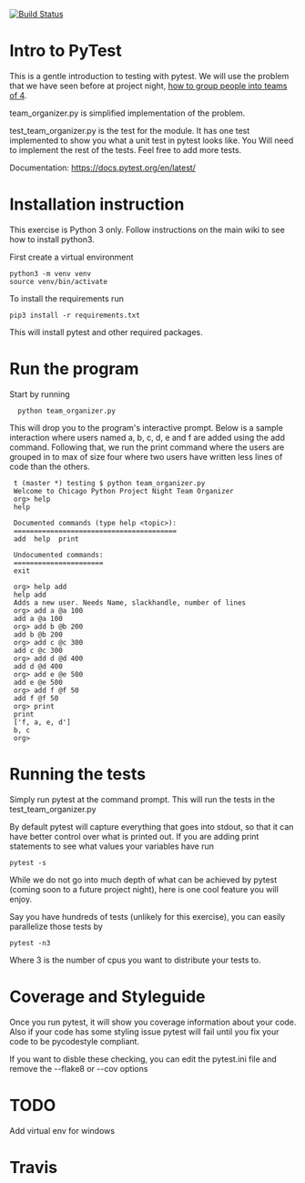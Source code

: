 [![Build Status](https://travis-ci.org/chipycodingworkshop/CodingWorkshops.svg?branch=master)](https://travis-ci.org/chipycodingworkshop/CodingWorkshops)

# Intro to PyTest
This is a gentle introduction to testing with pytest.
We will use the problem that we have seen before
at project night, [how to group people into teams of 4](https://github.com/chicagopython/CodingWorkshops/blob/master/problems/py101/python_team_project).


team_organizer.py is simplified implementation of the
problem.

test_team_organizer.py is the test for the module.
It has one test implemented to show you what a unit
test in pytest looks like. You Will need to implement
the rest of the tests. Feel free to add more tests.

Documentation: https://docs.pytest.org/en/latest/

# Installation instruction
This exercise is Python 3 only. Follow instructions on the
main wiki to see how to install python3.


First create a virtual environment

    python3 -m venv venv
    source venv/bin/activate


To install the requirements run

    pip3 install -r requirements.txt

This will install pytest and other required packages.

# Run the program
Start by running

      python team_organizer.py

This will drop you to the program's interactive prompt.
Below is a sample interaction where users named a, b, c, 
d, e and f are added using the add command.
Following that, we run the print command where the users
are grouped in to max of size four where two users have
written less lines of code than the others.

     t (master *) testing $ python team_organizer.py 
     Welcome to Chicago Python Project Night Team Organizer
     org> help
     help
     
     Documented commands (type help <topic>):
     ========================================
     add  help  print
     
     Undocumented commands:
     ======================
     exit
     
     org> help add
     help add
     Adds a new user. Needs Name, slackhandle, number of lines
     org> add a @a 100
     add a @a 100
     org> add b @b 200
     add b @b 200
     org> add c @c 300
     add c @c 300
     org> add d @d 400
     add d @d 400
     org> add e @e 500
     add e @e 500
     org> add f @f 50
     add f @f 50
     org> print
     print
     ['f, a, e, d']
     b, c
     org> 
     


# Running the tests

Simply run pytest at the command prompt.
This will run the tests in the test_team_organizer.py

By default pytest will capture everything that goes into
stdout, so that it can have better control over what is
printed out. If you are adding print statements to see
what values your variables have run

    pytest -s

While we do not go into much depth of what can be achieved by
pytest (coming soon to a future project night), here is one cool 
feature you will enjoy.

Say you have hundreds of tests (unlikely for this
exercise), you can easily parallelize those tests by

    pytest -n3

Where 3 is the number of cpus you want to distribute
your tests to.


# Coverage and Styleguide
Once you run pytest, it will show you coverage information
about your code. Also if your code has some styling issue
pytest will fail until you fix your code to be pycodestyle
compliant.

If you want to disble these checking, you can edit
the pytest.ini file and remove the --flake8 or --cov options

# TODO 
Add virtual env for windows

# Travis